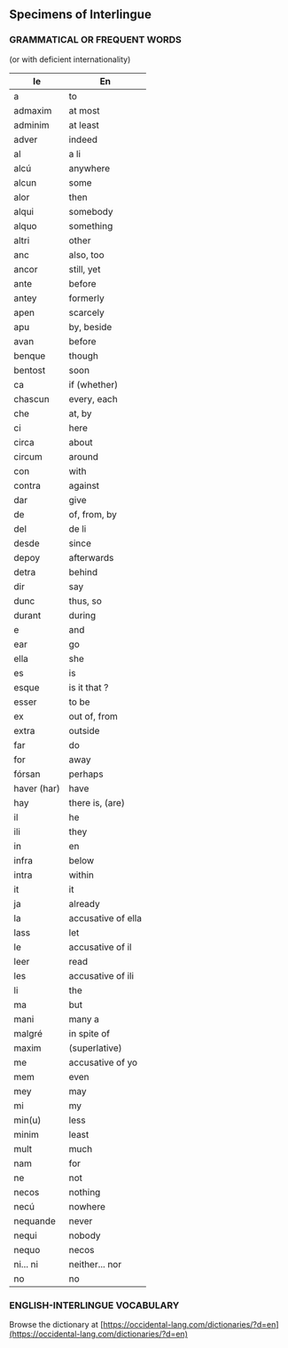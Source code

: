 ## Specimens of Interlingue

### GRAMMATICAL OR FREQUENT WORDS
(or with deficient internationality)

| Ie | En |
| --- | --- |
| a | to |
| admaxim | at most |
| adminim | at least |
| adver | indeed |
| al | a li |
| alcú | anywhere |
| alcun | some |
| alor | then |
| alqui | somebody |
| alquo | something |
| altri | other |
| anc | also, too |
| ancor | still, yet |
| ante | before |
| antey | formerly |
| apen | scarcely |
| apu | by, beside |
| avan | before |
| benque | though |
| bentost | soon |
| ca | if (whether) |
| chascun | every, each |
| che | at, by |
| ci | here |
| circa | about |
| circum | around |
| con | with |
| contra | against |
| dar | give |
| de | of, from, by |
| del | de li |
| desde | since |
| depoy | afterwards |
| detra | behind |
| dir | say |
| dunc | thus, so |
| durant | during |
| e | and |
| ear | go |
| ella | she |
| es | is |
| esque | is it that ? |
| esser | to be |
| ex | out of, from |
| extra | outside |
| far | do |
| for | away |
| fórsan | perhaps |
| haver (har) | have |
| hay | there is, (are) |
| il | he |
| ili | they |
| in | en |
| infra | below |
| intra | within |
| it | it |
| ja | already |
| la | accusative of ella |
| lass | let |
| le | accusative of il |
| leer | read |
| les | accusative of ili |
| li | the |
| ma | but |
| mani | many a |
| malgré | in spite of |
| maxim | (superlative) |
| me | accusative of yo |
| mem | even |
| mey | may |
| mi | my |
| min(u) | less |
| minim | least |
| mult | much |
| nam | for |
| ne | not | 
| necos | nothing |
| necú | nowhere |
| nequande | never |
| nequi | nobody |
| nequo | necos |
| ni... ni | neither... nor |
|no | no |


### ENGLISH-INTERLINGUE VOCABULARY

Browse the dictionary at [https://occidental-lang.com/dictionaries/?d=en](https://occidental-lang.com/dictionaries/?d=en)

